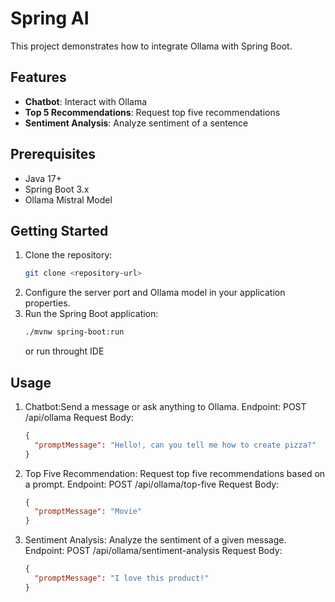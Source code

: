 # Spring AI

This project demonstrates how to integrate Ollama with Spring Boot.

## Features
- **Chatbot**: Interact with Ollama
- **Top 5 Recommendations**: Request top five recommendations
- **Sentiment Analysis**: Analyze sentiment of a sentence

## Prerequisites
- Java 17+
- Spring Boot 3.x
- Ollama Mistral Model

## Getting Started
1. Clone the repository:
   ```bash
   git clone <repository-url>
   ```
2. Configure the server port and Ollama model in your application properties.
3. Run the Spring Boot application:
   ```bash
   ./mvnw spring-boot:run
   ```
   or run throught IDE

## Usage
1. Chatbot:Send a message or ask anything to Ollama.
   Endpoint: POST /api/ollama
   Request Body:
   ```json
   {
     "promptMessage": "Hello!, can you tell me how to create pizza?"
   }
   ```
3. Top Five Recommendation: Request top five recommendations based on a prompt.
   Endpoint: POST /api/ollama/top-five
   Request Body:
   ```json
   {
     "promptMessage": "Movie"
   }
   ```
5. Sentiment Analysis: Analyze the sentiment of a given message.
Endpoint: POST /api/ollama/sentiment-analysis
   Request Body:
   ```json
   {
     "promptMessage": "I love this product!"
   }
   ```
